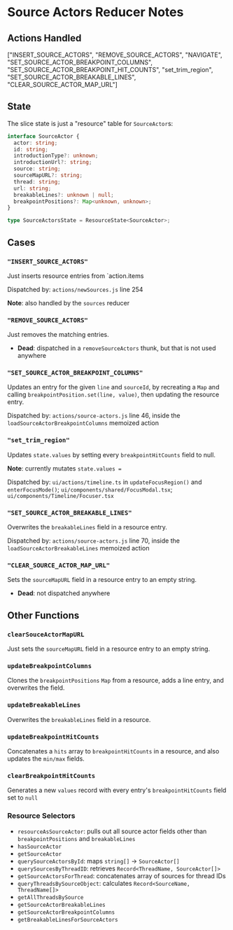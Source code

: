 # Source Actors Reducer Notes

## Actions Handled

["INSERT_SOURCE_ACTORS", "REMOVE_SOURCE_ACTORS", "NAVIGATE", "SET_SOURCE_ACTOR_BREAKPOINT_COLUMNS", "SET_SOURCE_ACTOR_BREAKPOINT_HIT_COUNTS", "set_trim_region", "SET_SOURCE_ACTOR_BREAKABLE_LINES", "CLEAR_SOURCE_ACTOR_MAP_URL"]

## State

The slice state is just a "resource" table for `SourceActor`s:

```ts
interface SourceActor {
  actor: string;
  id: string;
  introductionType?: unknown;
  introductionUrl?: string;
  source: string;
  sourceMapURL?: string;
  thread: string;
  url: string;
  breakableLines?: unknown | null;
  breakpointPositions?: Map<unknown, unknown>;
}

type SourceActorsState = ResourceState<SourceActor>;
```

## Cases

### `"INSERT_SOURCE_ACTORS"`

Just inserts resource entries from `action.items

Dispatched by: `actions/newSources.js` line 254

**Note**: also handled by the `sources` reducer

### `"REMOVE_SOURCE_ACTORS"`

Just removes the matching entries.

- **Dead**: dispatched in a `removeSourceActors` thunk, but that is not used anywhere

### `"SET_SOURCE_ACTOR_BREAKPOINT_COLUMNS"`

Updates an entry for the given `line` and `sourceId`, by recreating a `Map` and calling `breakpointPosition.set(line, value)`, then updating the resource entry.

Dispatched by: `actions/source-actors.js` line 46, inside the `loadSourceActorBreakpointColumns` memoized action

### `"set_trim_region"`

Updates `state.values` by setting every `breakpointHitCounts` field to null.

**Note**: currently mutates `state.values =`

Dispatched by: `ui/actions/timeline.ts` in `updateFocusRegion()` and `enterFocusMode()`; `ui/components/shared/FocusModal.tsx`; `ui/components/Timeline/Focuser.tsx`

### `"SET_SOURCE_ACTOR_BREAKABLE_LINES"`

Overwrites the `breakableLines` field in a resource entry.

Dispatched by: `actions/source-actors.js` line 70, inside the `loadSourceActorBreakableLines` memoized action

### `"CLEAR_SOURCE_ACTOR_MAP_URL"`

Sets the `sourceMapURL` field in a resource entry to an empty string.

- **Dead**: not dispatched anywhere

## Other Functions

### `clearSouceActorMapURL`

Just sets the `sourceMapURL` field in a resource entry to an empty string.

### `updateBreakpointColumns`

Clones the `breakpointPositions` `Map` from a resource, adds a line entry, and overwrites the field.

### `updateBreakableLines`

Overwrites the `breakableLines` field in a resource.

### `updateBreakpointHitCounts`

Concatenates a `hits` array to `breakpointHitCounts` in a resource, and also updates the `min/max` fields.

### `clearBreakpointHitCounts`

Generates a new `values` record with every entry's `breakpointHitCounts` field set to `null`

### Resource Selectors

- `resourceAsSourceActor`: pulls out all source actor fields other than `breakpointPositions` and `breakableLines`
- `hasSourceActor`
- `getSourceActor`
- `querySourceActorsById`: maps `string[]` -> `SourceActor[]`
- `querySourcesByThreadID`: retrieves `Record<ThreadName, SourceActor[]>`
- `getSourceActorsForThread`: concatenates array of sources for thread IDs
- `queryThreadsBySourceObject`: calculates `Record<SourceName, ThreadName[]>`
- `getAllThreadsBySource`
- `getSourceActorBreakableLines`
- `getSourceActorBreakpointColumns`
- `getBreakableLinesForSourceActors`
